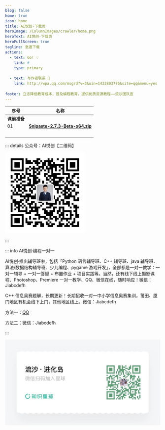 ```yaml
---
blog: false
home: true
icon: home
title: AI悦创·下载页
heroImage: /ColumnImages/crawler/home.png
heroText: AI悦创·下载页
heroFullScreen: true
tagline: 急速下载
actions:
  - text: Go! 💡
    link: #
    type: primary	

  - text: 与作者联系 👋
    link: http://wpa.qq.com/msgrd?v=3&uin=1432803776&site=qq&menu=yes

footer: 立志降低教育成本，普及编程教育，提供优质资源教程——流沙团队宣
---
```




| 序号         | 名称                                                         |
| ------------ | ------------------------------------------------------------ |
| **课前准备** |                                                              |
| 01           | [**Snipaste-2.7.3-Beta-x64.zip**](/data/安装包/Windows/截图软件/Snipaste-2.7.3-Beta-x64.zip) |
|              |                                                              |
|              |                                                              |
|              |                                                              |
|              |                                                              |
|              |                                                              |

::: details 公众号：AI悦创【二维码】

![](/gzh.jpg)

:::

::: info AI悦创·编程一对一

AI悦创·推出辅导班啦，包括「Python 语言辅导班、C++ 辅导班、java 辅导班、算法/数据结构辅导班、少儿编程、pygame 游戏开发」，全部都是一对一教学：一对一辅导 + 一对一答疑 + 布置作业 + 项目实践等。当然，还有线下线上摄影课程、Photoshop、Premiere 一对一教学、QQ、微信在线，随时响应！微信：Jiabcdefh

C++ 信息奥赛题解，长期更新！长期招收一对一中小学信息奥赛集训，莆田、厦门地区有机会线下上门，其他地区线上。微信：Jiabcdefh

方法一：[QQ](http://wpa.qq.com/msgrd?v=3&uin=1432803776&site=qq&menu=yes)

方法二：微信：Jiabcdefh

:::

![](/zsxq.jpg)